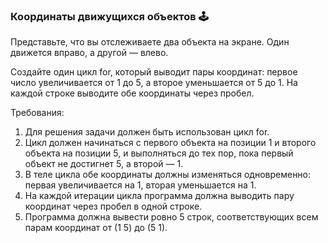 
### Координаты движущихся объектов 🕹️

Представьте, что вы отслеживаете два объекта на экране. Один движется вправо, а другой — влево.

Создайте один цикл for, который выводит пары координат: первое число увеличивается от 1 до 5, а второе уменьшается от 5 до 1. На каждой строке выводите обе координаты через пробел.

Требования:
1. Для решения задачи должен быть использован цикл for. 
2. Цикл должен начинаться с первого объекта на позиции 1 и второго объекта на позиции 5, и выполняться до тех пор, пока первый объект не достигнет 5, а второй — 1. 
3. В теле цикла обе координаты должны изменяться одновременно: первая увеличивается на 1, вторая уменьшается на 1. 
4. На каждой итерации цикла программа должна выводить пару координат через пробел в одной строке. 
5. Программа должна вывести ровно 5 строк, соответствующих всем парам координат от (1 5) до (5 1).